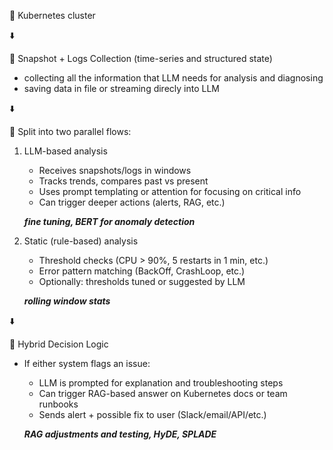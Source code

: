 🚩 Kubernetes cluster

⬇️

🚩 Snapshot + Logs Collection (time-series and structured state)
- collecting all the information that LLM needs for analysis and diagnosing
- saving data in file or streaming direcly into LLM

⬇️

🚩 Split into two parallel flows:

1. LLM-based analysis

   - Receives snapshots/logs in windows
   - Tracks trends, compares past vs present
    - Uses prompt templating or attention for focusing on critical info
   - Can trigger deeper actions (alerts, RAG, etc.)

   ***fine tuning, BERT for anomaly detection***
  
2. Static (rule-based) analysis
    - Threshold checks (CPU > 90%, 5 restarts in 1 min, etc.)
    - Error pattern matching (BackOff, CrashLoop, etc.)
    - Optionally: thresholds tuned or suggested by LLM

    ***rolling window stats***

⬇️      

🚩 Hybrid Decision Logic
   - If either system flags an issue:
     - LLM is prompted for explanation and troubleshooting steps
     - Can trigger RAG-based answer on Kubernetes docs or team runbooks
     - Sends alert + possible fix to user (Slack/email/API/etc.)

     ***RAG adjustments and testing, HyDE, SPLADE***
